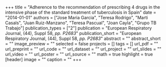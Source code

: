 +++
title = "Adherence to the recommendation of prescribing 4 drugs in the intensive phase of the standard treatment of tuberculosis in Spain"
date = "2014-01-01"
authors = ["Jose Maria Garcia", "Teresa Rodrigo", "Marti Casals", "Juan Ruiz-Manzano", "Teresa Pascual", "Joan Cayla", "Grupo TB Trabajo"]
publication_types = ["2"]
publication = "European Respiratory Journal, (44), Suppl 58, _pp. P2683_"
publication_short = "European Respiratory Journal, (44), Suppl 58, _pp. P2683_"
abstract = ""
abstract_short = ""
image_preview = ""
selected = false
projects = []
tags = []
url_pdf = ""
url_preprint = ""
url_code = ""
url_dataset = ""
url_project = ""
url_slides = ""
url_video = ""
url_poster = ""
url_source = ""
math = true
highlight = true
[header]
image = ""
caption = ""
+++

